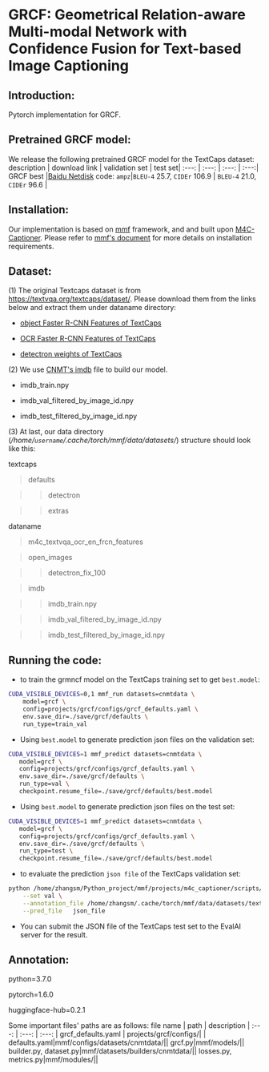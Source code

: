 
# GRCF: Geometrical Relation-aware  Multi-modal Network with  Confidence Fusion for Text-based Image Captioning
## Introduction:
Pytorch implementation  for GRCF.  
  
## Pretrained GRCF model:
We release the following pretrained GRCF model  for the TextCaps dataset:
description | download link | validation set | test set|
:---:  | :---: | :---: | :---:|
GRCF best |[Baidu Netdisk](https://pan.baidu.com/s/1DDW7ev4v9VVkdWz4u5wDmg) code: `ampz`|`BLEU-4` 25.7, `CIDEr` 106.9 | `BLEU-4` 21.0, `CIDEr` 96.6 |

## Installation:
Our implementation is based on [mmf](https://github.com/facebookresearch/mmf) framework, and and built upon [M4C-Captioner](https://github.com/ronghanghu/mmf/tree/project/m4c_captioner_pre_release/projects/M4C_Captioner). Please refer to [mmf's document](https://mmf.sh/docs/) for more details on installation requirements.
## Dataset:
  (1) The original Textcaps dataset is from https://textvqa.org/textcaps/dataset/.  Please download them from the links below and extract them under dataname  directory:
  
 *  [object Faster R-CNN Features of TextCaps](https://dl.fbaipublicfiles.com/pythia/features/open_images.tar.gz)
  
 *  [OCR Faster R-CNN Features of TextCaps](https://dl.fbaipublicfiles.com/pythia/m4c/data/m4c_textvqa_ocr_en_frcn_features.tar.gz)
 
 *  [detectron weights of TextCaps](http://dl.fbaipublicfiles.com/pythia/data/detectron_weights.tar.gz)
  
  
  (2) We use [CNMT's imdb](https://github.com/wzk1015/CNMT) file  to build our model.
  
  * imdb_train.npy
  
  * imdb_val_filtered_by_image_id.npy
  
  * imdb_test_filtered_by_image_id.npy
  
  (3) At last, our data directory (*/home/`username`/.cache/torch/mmf/data/datasets/*) structure should look like this:
  
  textcaps
  
  >defaults

  >>detectron

  >>extras

  dataname
  
  >m4c_textvqa_ocr_en_frcn_features
  
  >open_images
  
  >>detectron_fix_100
  
  >imdb
  
  >>imdb_train.npy
  
  >>imdb_val_filtered_by_image_id.npy
  
  >>imdb_test_filtered_by_image_id.npy
  
## Running the code:

*  to train the grmncf model on the TextCaps training set to get `best.model`:

```bash
CUDA_VISIBLE_DEVICES=0,1 mmf_run datasets=cnmtdata \
    model=grcf \
    config=projects/grcf/configs/grcf_defaults.yaml \
    env.save_dir=./save/grcf/defaults \
    run_type=train_val   
```

 * Using `best.model` to generate prediction json files on the validation set:
 
 ```bash
 CUDA_VISIBLE_DEVICES=1 mmf_predict datasets=cnmtdata \
    model=grcf \
    config=projects/grcf/configs/grcf_defaults.yaml \
    env.save_dir=./save/grcf/defaults \
    run_type=val \
    checkpoint.resume_file=./save/grcf/defaults/best.model
  ```
  
* Using `best.model` to generate prediction json files on the test set:

 ```bash
 CUDA_VISIBLE_DEVICES=1 mmf_predict datasets=cnmtdata \
    model=grcf \
    config=projects/grcf/configs/grcf_defaults.yaml \
    env.save_dir=./save/grcf/defaults \
    run_type=test \
    checkpoint.resume_file=./save/grcf/defaults/best.model
  ```
* to evaluate the prediction `json file` of the TextCaps validation set:

```bash
python /home/zhangsm/Python_project/mmf/projects/m4c_captioner/scripts/textcaps_eval.py \
    --set val \
    --annotation_file /home/zhangsm/.cache/torch/mmf/data/datasets/textcaps/defaults/annotations/imdb_val.npy \
    --pred_file   json_file
```
* You can submit the JSON file of the TextCaps test set to the EvalAI server for the result.
## Annotation:
python=3.7.0

pytorch=1.6.0

huggingface-hub=0.2.1

Some important files' paths are as follows:
file name | path | description | 
:---:  | :---: | :---: | 
grcf_defaults.yaml | projects/grcf/configs/| | 
defaults.yaml|mmf/configs/datasets/cnmtdata/||
grcf.py|mmf/models/||
builder.py, dataset.py|mmf/datasets/builders/cnmtdata/||
losses.py, metrics.py|mmf/modules/||
